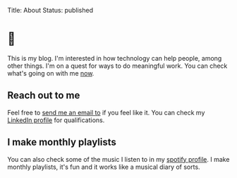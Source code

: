 Title: About
Status: published

# 🐢

This is my blog. I'm interested in how technology can help people, among other things. I'm on a quest for ways to do meaningful work. 
You can check what's going on with me [now]( {static}/pages/now.md). 

## Reach out to me

Feel free to [send me an email to](mailto:daquintanav@gmail.com) if you feel like it. You can check my [LinkedIn profile](https://www.linkedin.com/in/diego-quintana-valenzuela/) for qualifications.

## I make monthly playlists

You can also check some of the music I listen to in my [spotify profile](https://open.spotify.com/user/11102438968?si=gpPHdO6HQCeP4-V3NGnOhw). I make monthly playlists, it's fun and it works like a musical diary of sorts.

